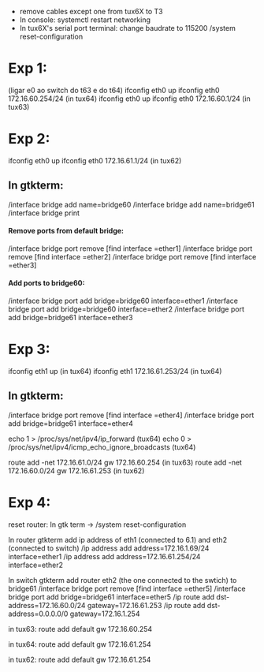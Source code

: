 - remove cables except one from tux6X to T3
- In console: systemctl restart networking
- In tux6X's serial port terminal:
    change baudrate to 115200
    /system reset-configuration


# Exp 1:
(ligar e0 ao switch do t63 e do t64)
ifconfig eth0 up
ifconfig eth0 172.16.60.254/24 (in tux64)
ifconfig eth0 up
ifconfig eth0 172.16.60.1/24 (in tux63)

# Exp 2:
ifconfig eth0 up
ifconfig eth0 172.16.61.1/24 (in tux62)

## In gtkterm:
/interface bridge add name=bridge60
/interface bridge add name=bridge61
/interface bridge print

#### Remove ports from default bridge:
/interface bridge port remove [find interface =ether1]
/interface bridge port remove [find interface =ether2]
/interface bridge port remove [find interface =ether3]

#### Add ports to bridge60:
/interface bridge port add bridge=bridge60 interface=ether1
/interface bridge port add bridge=bridge60 interface=ether2
/interface bridge port add bridge=bridge61 interface=ether3

# Exp 3:
ifconfig eth1 up (in tux64)
ifconfig eth1 172.16.61.253/24 (in tux64)

## In gtkterm:
/interface bridge port remove [find interface =ether4]
/interface bridge port add bridge=bridge61 interface=ether4

echo 1 > /proc/sys/net/ipv4/ip_forward (tux64)
echo 0 > /proc/sys/net/ipv4/icmp_echo_ignore_broadcasts (tux64)

route add -net 172.16.61.0/24 gw 172.16.60.254 (in tux63)
route add -net 172.16.60.0/24 gw 172.16.61.253 (in tux62)

# Exp 4:
reset router:
In gtk term -> /system reset-configuration

In router gtkterm add ip address of eth1 (connected to 6.1) and eth2 (connected to switch)
/ip address add address=172.16.1.69/24 interface=ether1
/ip address add address=172.16.61.254/24 interface=ether2

In switch gtkterm add router eth2 (the one connected to the swtich) to bridge61
/interface bridge port remove [find interface =ether5]
/interface bridge port add bridge=bridge61 interface=ether5
/ip route add dst-address=172.16.60.0/24 gateway=172.16.61.253
/ip route add dst-address=0.0.0.0/0 gateway=172.16.1.254

in tux63:
route add default gw 172.16.60.254

in tux64:
route add default gw 172.16.61.254

in tux62:
route add default gw 172.16.61.254

